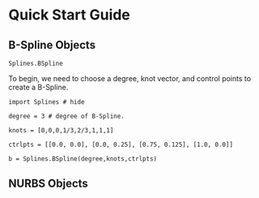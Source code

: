 # Quick Start Guide

## B-Spline Objects

```@docs
Splines.BSpline
```

To begin, we need to choose a degree, knot vector, and control points to create a B-Spline.

```@example
import Splines # hide

degree = 3 # degree of B-Spline.

knots = [0,0,0,1/3,2/3,1,1,1]

ctrlpts = [[0.0, 0.0], [0.0, 0.25], [0.75, 0.125], [1.0, 0.0]]

b = Splines.BSpline(degree,knots,ctrlpts)
```









## NURBS Objects